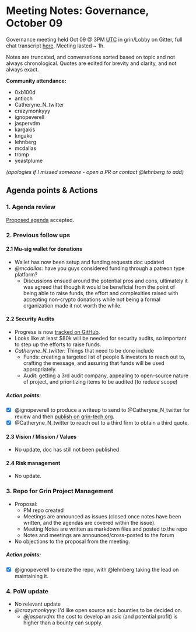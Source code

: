 # Meeting Notes: Governance, October 09

Governance meeting held Oct 09 @ 3PM [UTC](http://www.timebie.com/std/utc.php) in grin/Lobby on Gitter, full chat transcript [here](https://gitter.im/grin_community/Lobby?at=5bbcc2b6bbdc0b25050fccbc). Meeting lasted ~ 1h.

Notes are truncated, and conversations sorted based on topic and not always chronological. Quotes are edited for brevity and clarity, and not always exact. 

**Community attendance:**
* 0xb100d
* antioch
* Catheryne_N_twitter
* crazymonkyyy
* ignopeverell
* jaspervdm
* kargakis
* kngako
* lehnberg
* mcdallas
* tromp
* yeastplume

_(apologies if I missed someone - open a PR or contact @lehnberg to add)_


## Agenda points & Actions

### 1. Agenda review
[Proposed agenda](https://www.grin-forum.org/t/agenda-governance-oct-9-2018) accepted.

### 2. Previous follow ups 

#### 2.1 Mu-sig wallet for donations
* Wallet has now been setup and funding requests doc updated
* _@mcdallas:_ have you guys considered funding through a patreon type platform?
   * Discussions ensued around the potential pros and cons, ultimately it was agreed that though it would be beneficial from the point of being able to raise funds, the effort and complexities raised with accepting non-crypto donations while not being a formal organization made it not worth the while. 

#### 2.2 Security Audits
* Progress is now [tracked on GitHub](https://github.com/mimblewimble/grin/issues/1609).
* Looks like at least $80k will be needed for security audits, so important to step up the efforts to raise funds.
* _Catheryne_N_twitter:_ Things that need to be done include
   * Funds: creating a targeted list of people & investors to reach out to, crafting the message, and assuring that funds will be used appropriately.
   * Audit: getting a 3rd audit company, appealing to open-source nature of project, and prioritizing items to be audited (to reduce scope)
##### Action points:
* [X] @ignopeverell to produce a writeup to send to @Catheryne_N_twitter for review and then [publish on grin-tech.org](https://grin-tech.org/sec_audit.html). 
* [X] @Catheryne_N_twitter to reach out to a third firm to obtain a third quote.

#### 2.3 Vision / Mission / Values
* No update, doc has still not been published

#### 2.4 Risk management
* No update.

### 3. Repo for Grin Project Management 
* Proposal:
   * PM repo created
   * Meetings are announced as issues (closed once notes have been written, and the agendas are covered within the issue).
   * Meeting Notes are written as markdown files and posted to the repo
   * Notes and meetings are announced/cross-posted to the forum
* No objections to the proposal from the meeting.
##### Action points:
* [X] @ignopeverell to create the repo, with @lehnberg taking the lead on maintaining it.

### 4. PoW update
* No relevant update
* _@crazymonkyyy:_ I'd like open source asic bounties to be decided on.
   * _@jaspervdm:_ the cost to develop an asic (and potential profit) is higher than a bounty can supply.
